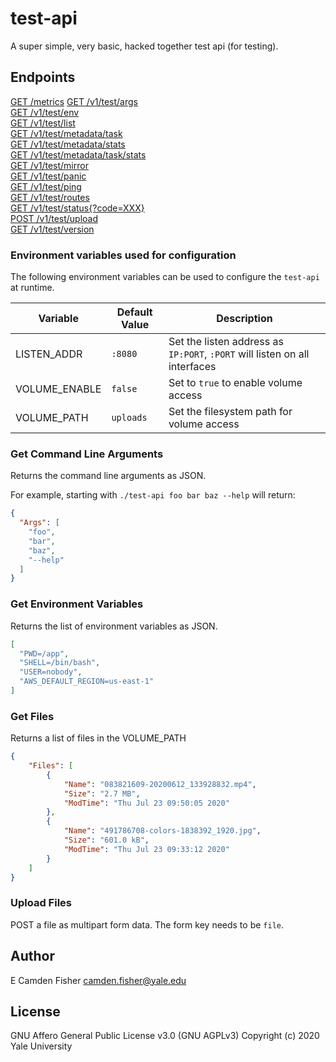 # test-api

A super simple, very basic, hacked together test api (for testing).

## Endpoints

[GET /metrics]()
[GET /v1/test/args](#get-command-line-arguments)  
[GET /v1/test/env](#get-environment-variables)  
[GET /v1/test/list](#list-files)  
[GET /v1/test/metadata/task]()  
[GET /v1/test/metadata/stats]()  
[GET /v1/test/metadata/task/stats]()  
[GET /v1/test/mirror]()  
[GET /v1/test/panic]()  
[GET /v1/test/ping]()  
[GET /v1/test/routes]()  
[GET /v1/test/status{?code=XXX}]()  
[POST /v1/test/upload](upload-files)  
[GET /v1/test/version]()  

### Environment variables used for configuration

The following environment variables can be used to configure the `test-api` at runtime.

| Variable      | Default Value | Description                                                                |
|---------------|---------------|----------------------------------------------------------------------------|
| LISTEN_ADDR   | `:8080`       | Set the listen address as `IP:PORT`, `:PORT` will listen on all interfaces |
| VOLUME_ENABLE | `false`       | Set to `true` to enable volume access                                      |
| VOLUME_PATH   | `uploads`     | Set the filesystem path for volume access                                  |

### Get Command Line Arguments

Returns the command line arguments as JSON.

For example, starting with `./test-api foo bar baz --help` will return:

```json
{
  "Args": [
    "foo",
    "bar",
    "baz",
    "--help"
  ]
}
```

### Get Environment Variables

Returns the list of environment variables as JSON.

```json
[
  "PWD=/app",
  "SHELL=/bin/bash",
  "USER=nobody",
  "AWS_DEFAULT_REGION=us-east-1"
]
```

### Get Files

Returns a list of files in the VOLUME_PATH

```json
{
    "Files": [
        {
            "Name": "083821609-20200612_133928832.mp4",
            "Size": "2.7 MB",
            "ModTime": "Thu Jul 23 09:50:05 2020"
        },
        {
            "Name": "491786708-colors-1838392_1920.jpg",
            "Size": "601.0 kB",
            "ModTime": "Thu Jul 23 09:33:12 2020"
        }
    ]
}
```

### Upload Files

POST a file as multipart form data.  The form key needs to be `file`.

## Author

E Camden Fisher <camden.fisher@yale.edu>

## License

GNU Affero General Public License v3.0 (GNU AGPLv3)
Copyright (c) 2020 Yale University
